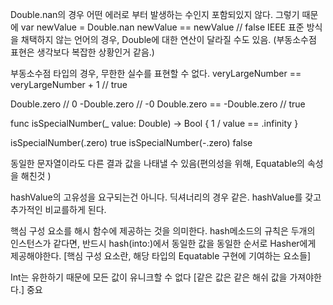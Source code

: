 
Double.nan의 경우 어떤 에러로 부터 발생하는 수인지 포함되있지 않다.
그렇기 때문에 
var newValue = Double.nan
newValue == newValue // false
IEEE 표준 방식을 채택하지 않는 언어의 경우, Double에 대한 연산이 달라질 수도 있음. (부동소수점 표현은 생각보다 복잡한 상황인거 같음.)

부동소수점 타입의 경우, 무한한 실수를 표현할 수 없다.
veryLargeNumber == veryLargeNumber + 1 // true

Double.zero // 0
-Double.zero // -0
Double.zero == -Double.zero // true

func isSpecialNumber(_ value: Double) -> Bool {
    1 / value == .infinity
}

isSpecialNumber(.zero) true
isSpecialNumber(-.zero) false

동일한 문자열이라도 다른 결과 값을 나태낼 수 있음(편의성을 위해, Equatable의 속성을 해친것 )

hashValue의 고유성을 요구되는건 아니다. 
딕셔너리의 경우 같은. hashValue를 갖고 추가적인 비교를하게 된다.

핵심 구성 요소를 해시 함수에 제공하는 것을 의미한다.
hash메소드의 규칙은 두개의 인스턴스가 같다면, 반드시 hash(into:)에서 동일한 값을 동일한 순서로 Hasher에게 제공해야한다.
[핵심 구성 요소란, 해당 타입의 Equatable 구현에 기여하는 요소들]

Int는 유한하기 때문에 모든 값이 유니크할 수 없다
[같은 값은 같은 해쉬 값을 가져야한다.] 중요
